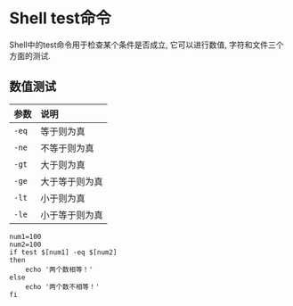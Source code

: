 # Shell test命令

Shell中的test命令用于检查某个条件是否成立, 它可以进行数值, 字符和文件三个方面的测试.

## 数值测试

| 参数    | 说明      |
|:----- |:------- |
| `-eq` | 等于则为真   |
| `-ne` | 不等于则为真  |
| `-gt` | 大于则为真   |
| `-ge` | 大于等于则为真 |
| `-lt` | 小于则为真   |
| `-le` | 小于等于则为真 |

```shell
num1=100
num2=100
if test $[num1] -eq $[num2]
then
    echo '两个数相等！'
else
    echo '两个数不相等！'
fi
```
